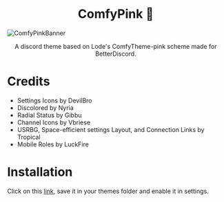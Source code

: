 <h1 align="center">ComfyPink 🌺</h1>

![ComfyPinkBanner](https://user-images.githubusercontent.com/72931279/121209716-14ad4680-c849-11eb-8f45-60fc71bd890e.png)
<p align="center">A discord theme based on Lode's ComfyTheme-pink scheme made for BetterDiscord.</p>

# Credits
- Settings Icons by DevilBro
- Discolored by Nyria
- Radial Status by Gibbu
- Channel Icons by Vbriese
- USRBG, Space-efficient settings Layout, and Connection Links by Tropical
- Mobile Roles by LuckFire

# Installation
Click on this [link](https://github.com/rysworldd/ComfyPink/blob/main/ComfyPink.theme.css), save it in your themes folder and enable it in settings.
